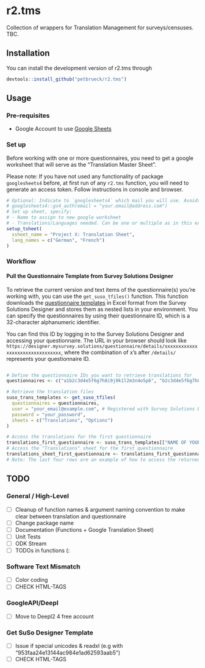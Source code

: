 
# r2.tms

<!-- badges: start -->
<!-- badges: end -->

Collection of wrappers for Translation Management for surveys/censuses.
TBC.

## Installation

You can install the development version of r2.tms through

``` r
devtools::install_github("petbrueck/r2.tms")
```

## Usage

### Pre-requisites

- Google Account to use [Google
  Sheets](https://www.google.com/sheets/about/)

### Set up

Before working with one or more questionnaires, you need to get a google
worksheet that will serve as the “Translation Master Sheet”.

Please note: If you have not used any functionality of package
`googlesheets4` before, at first run of any `r2.tms` function, you will
need to generate an access token. Follow instructions in console and
browser.

``` r
# Optional: Indicate to `googlesheets4` which mail you will use. Avoids selecting pre-authorised account manually.
# googlesheets4::gs4_auth(email = "your.email@address.com")
# Set up sheet, specify:
# - Name to assign to new google worksheet
# - Translations/Languages needed. Can be one or multiple as in this example. Needs to be ISO 639-1 name.
setup_tsheet(
  ssheet_name = "Project X: Translation Sheet",
  lang_names = c("German", "French")
)
```

### Workflow

#### Pull the Questionnaire Template from Survey Solutions Designer

To retrieve the current version and text items of the questionnaire(s)
you’re working with, you can use the `get_suso_tfiles()` function. This
function downloads the [questionnaire
templates](https://docs.mysurvey.solutions/questionnaire-designer/toolbar/multilingual-questionnaires/)
in Excel format from the Survey Solutions Designer and stores them as
nested lists in your environment. You can specify the questionnaires by
using their questionnaire ID, which is a 32-character alphanumeric
identifier.

You can find this ID by logging in to the Survey Solutions Designer and
accessing your questionnaire. The URL in your browser should look like
`https://designer.mysurvey.solutions/questionnaire/details/xxxxxxxxxxxxxxxxxxxxxxxxxxxxxxxx`,
where the combination of x’s after `/details/` represents your
questionnaire ID.

``` r

# Define the questionnaire IDs you want to retrieve translations for
questionnaires <- c("a1b2c3d4e5f6g7h8i9j0k1l2m3n4o5p6", "b2c3d4e5f6g7h8i9j0k1l2m3n4o5p6a7")

# Retrieve the translation files
suso_trans_templates <- get_suso_tfiles(
  questionnaires = questionnaires,
  user = "your_email@example.com", # Registered with Survey Solutions Designer
  password = "your_password",
  sheets = c("Translations", "Options")
)

# Access the translations for the first questionnaire
translations_first_questionnaire <- suso_trans_templates[["NAME OF YOUR QUESTIONNAIRE"]]
# Access the "Translations" sheet for the first questionnaire
translations_sheet_first_questionnaire <- translations_first_questionnaire[["Translations"]]
# Note: The last four rows are an example of how to access the returned object "suso_trans_templates". In most cases, you will not need to access the object in this way.
```

## TODO

### General / High-Level

- [ ] Cleanup of function names & argument naming convention to make
  clear between translation and questionnaire
- [ ] Change package name
- [ ] Documentation (Functions + Google Translation Sheet)
- [ ] Unit Tests
- [ ] ODK Stream
- [ ] TODOs in functions (:

### Software Text Mismatch

- [ ] Color coding
- [ ] CHECK HTML-TAGS

### GoogleAPI/Deepl

- [ ] Move to Deepl2 4 free account

### Get SuSo Designer Template

- [ ] Issue if special unicodes & readxl (e.g with
  “953faa24e13144ac984e1ad62593aab5”)
- [ ] CHECK HTML-TAGS
